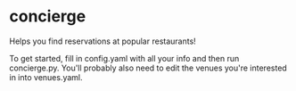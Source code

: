 # concierge
Helps you find reservations at popular restaurants!

To get started, fill in config.yaml with all your info and then run concierge.py. You'll probably also need to edit the venues you're interested in into venues.yaml.
